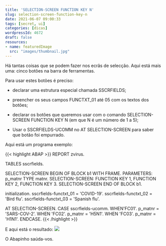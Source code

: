 ```yaml
---
title: 'SELECTION-SCREEN FUNCTION KEY N'
slug: selection-screen-function-key-n
date: 2021-06-07 09:00:33
tags: [secret, ui]
categories: [dicas]
wordpressId: 4672
draft: false
resources:
- name: featuredImage
  src: "images/thumbnail.jpg"
---
```

Há tantas coisas que se podem fazer nos ecrãs de selecção. Aqui está mais uma: cinco botões na barra de ferramentas.

<!--more-->

Para usar estes botões é preciso:

  * declarar uma estrutura especial chamada SSCRFIELDS;

  * preencher os seus campos FUNCTXT_01 até 05 com os textos dos botões;

  * declarar os botões que queremos usar com o comando SELECTION-SCREEN FUNCTION KEY N (em que N é um número de 1 a 5);

  * Usar o SSCRFIELDS-UCOMM no AT SELECTION-SCREEN para saber que botão foi empurrado.

Aqui está um programa exemplo:


{{< highlight ABAP >}}
REPORT zvirus.

TABLES sscrfields.

SELECTION-SCREEN BEGIN OF BLOCK b1 WITH FRAME.
PARAMETERS: p_matnr TYPE matnr.
SELECTION-SCREEN: FUNCTION KEY 1,
                  FUNCTION KEY 2,
                  FUNCTION KEY 3.
SELECTION-SCREEN END OF BLOCK b1.

initialization.
    sscrfields-functxt_01 = 'COVID-19'.
    sscrfields-functxt_02 = 'Bird flu'.
    sscrfields-functxt_03 = 'Spanish flu'.

AT SELECTION-SCREEN.
  CASE sscrfields-ucomm.
    WHEN'FC01'.
      p_matnr = 'SARS-COV-2'.
    WHEN 'FC02'.
      p_matnr = 'H5N1'.
    WHEN 'FC03'.
      p_matnr = 'H1N1'.
  ENDCASE.
{{< /highlight >}}

E aqui está o resultado:
[![][1]][1]

O Abapinho saúda-vos.

   [1]: images/pandemic_se38.png
